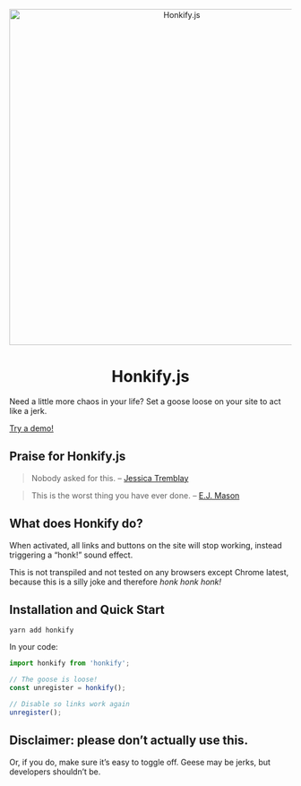 <p align="center">
  <a href="https://honkify.netlify.com">
    <img alt="Honkify.js" src="https://res.cloudinary.com/jlengstorf/image/upload/q_auto,f_auto/v1569994831/honkify-banner.jpg" width="600" />
  </a>
</p>
<h1 align="center">Honkify.js</h1>

Need a little more chaos in your life? Set a goose loose on your site to act like a jerk.

[Try a demo!](https://honkify.netlify.com)

## Praise for Honkify.js

> Nobody asked for this. – [Jessica Tremblay](https://twitter.com/poofichu/status/1179146980569878528)

> This is the worst thing you have ever done. – [E.J. Mason](https://twitter.com/codeability/status/1179136560110768128)

## What does Honkify do?

When activated, all links and buttons on the site will stop working, instead triggering a “honk!” sound effect.

This is not transpiled and not tested on any browsers except Chrome latest, because this is a silly joke and therefore _honk honk honk!_

## Installation and Quick Start

```
yarn add honkify
```

In your code:

```js
import honkify from 'honkify';

// The goose is loose!
const unregister = honkify();

// Disable so links work again
unregister();
```

## Disclaimer: please don’t actually use this.

Or, if you do, make sure it’s easy to toggle off. Geese may be jerks, but developers shouldn’t be.
